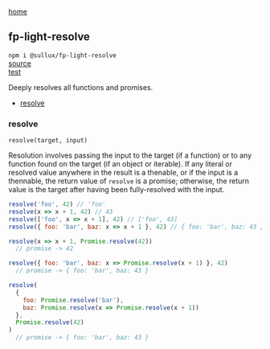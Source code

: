 [home](https://github.com/Sullux/fp-light/blob/master/README.md)

## fp-light-resolve

`npm i @sullux/fp-light-resolve`  
[source](https://github.com/Sullux/fp-light/blob/master/lib/resolve/resolve.js)  
[test](https://github.com/Sullux/fp-light/blob/master/lib/resolve/resolve.spec.js)

Deeply resolves all functions and promises.

* [resolve](#resolve)

### resolve

`resolve(target, input)`

Resolution involves passing the input to the target (if a function) or to any function found on the target (if an object or iterable). If any literal or resolved value anywhere in the result is a thenable, or if the input is a thennable, the return value of `resolve` is a promise; otherwise, the return value is the target after having been fully-resolved with the input.

```javascript
resolve('foo', 42) // 'foo'
resolve(x => x + 1, 42) // 43
resolve(['foo', x => x + 1], 42) // ['foo', 43]
resolve({ foo: 'bar', baz: x => x + 1 }, 42) // { foo: 'bar', baz: 43 }

resolve(x => x + 1, Promise.resolve(42))
  // promise -> 42

resolve({ foo: 'bar', baz: x => Promise.resolve(x + 1) }, 42)
  // promise -> { foo: 'bar', baz: 43 }

resolve(
  {
    foo: Promise.resolve('bar'),
    baz: Promise.resolve(x => Promise.resolve(x + 1))
  },
  Promise.resolve(42)
)
  // promise -> { foo: 'bar', baz: 43 }
```
